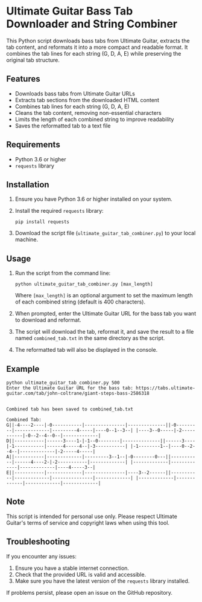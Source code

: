 # Ultimate Guitar Bass Tab Downloader and String Combiner

This Python script downloads bass tabs from Ultimate Guitar, extracts the tab content, and reformats it into a more compact and readable format. It combines the tab lines for each string (G, D, A, E) while preserving the original tab structure.

## Features

- Downloads bass tabs from Ultimate Guitar URLs
- Extracts tab sections from the downloaded HTML content
- Combines tab lines for each string (G, D, A, E)
- Cleans the tab content, removing non-essential characters
- Limits the length of each combined string to improve readability
- Saves the reformatted tab to a text file

## Requirements

- Python 3.6 or higher
- `requests` library

## Installation

1. Ensure you have Python 3.6 or higher installed on your system.
2. Install the required `requests` library:

   ```
   pip install requests
   ```

3. Download the script file (`ultimate_guitar_tab_combiner.py`) to your local machine.

## Usage

1. Run the script from the command line:

   ```
   python ultimate_guitar_tab_combiner.py [max_length]
   ```

   Where `[max_length]` is an optional argument to set the maximum length of each combined string (default is 400 characters).

2. When prompted, enter the Ultimate Guitar URL for the bass tab you want to download and reformat.

3. The script will download the tab, reformat it, and save the result to a file named `combined_tab.txt` in the same directory as the script.

4. The reformatted tab will also be displayed in the console.

## Example

```
python ultimate_guitar_tab_combiner.py 500
Enter the Ultimate Guitar URL for the bass tab: https://tabs.ultimate-guitar.com/tab/john-coltrane/giant-steps-bass-2586318


Combined tab has been saved to combined_tab.txt

Combined Tab:
G||-4----2----|-0-----------|---------------|--------------||-0---------|-------------|---------4-----|----0--1--3--| |----3--0-----|-2-----------|-0--2--4--0--|-------------|
D||-----------|------3----1-|-1--0--------|--------------||------3----|-1-----------|------4-----4--|-3-----------| |-1--------1--|----0--2--4--|-------------|-2-----4-----|
A||-----------|-------------|---------3--1--|-0--------0---||-----------|------4----2-|-2-----------|-------------| |-------------|-------------|-------------|----4-----3--|
E||-----------|-------------|---------------|----3--2------||-----------|-------------|---------------|-------------| |-------------|-------------|-------------|-------------|
```

## Note

This script is intended for personal use only. Please respect Ultimate Guitar's terms of service and copyright laws when using this tool.

## Troubleshooting

If you encounter any issues:

1. Ensure you have a stable internet connection.
2. Check that the provided URL is valid and accessible.
3. Make sure you have the latest version of the `requests` library installed.

If problems persist, please open an issue on the GitHub repository.